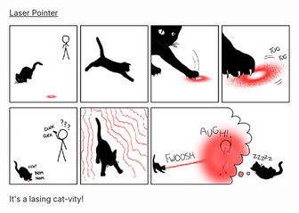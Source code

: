 [Laser Pointer](https://xkcd.com/729)

![Laser Pointer](./random_comic.png)

It's a lasing cat-vity!

